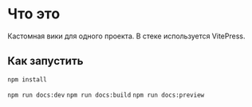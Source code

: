 # Что это
Кастомная вики для одного проекта.
В стеке используется VitePress.

## Как запустить
`npm install`

`npm run docs:dev`
`npm run docs:build`
`npm run docs:preview`
